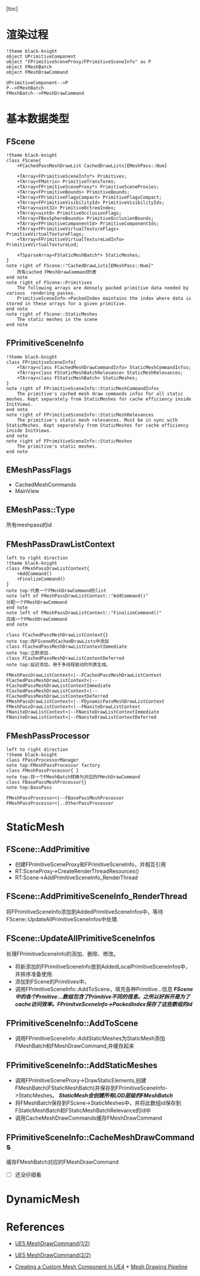[toc]
# 渲染过程
```puml
!theme black-knight
object UPrimitiveComponent
object "FPrimitiveSceneProxy/FPrimitiveSceneInfo" as P
object FMeshBatch
object FMeshDrawCommand

UPrimitiveComponent-->P
P-->FMeshBatch
FMeshBatch-->FMeshDrawCommand
```
# 基本数据类型
## FScene
```puml
!theme black-knight
class FScene{
	+FCachedPassMeshDrawList CachedDrawLists[EMeshPass::Num]

	+TArray<FPrimitiveSceneInfo*> Primitives;
	+TArray<FMatrix> PrimitiveTransforms;
	+TArray<FPrimitiveSceneProxy*> PrimitiveSceneProxies;
	+TArray<FPrimitiveBounds> PrimitiveBounds;
	+TArray<FPrimitiveFlagsCompact> PrimitiveFlagsCompact;
	+TArray<FPrimitiveVisibilityId> PrimitiveVisibilityIds;
	+TArray<uint32> PrimitiveOctreeIndex;
	+TArray<uint8> PrimitiveOcclusionFlags;
	+TArray<FBoxSphereBounds> PrimitiveOcclusionBounds;
	+TArray<FPrimitiveComponentId> PrimitiveComponentIds;
	+TArray<FPrimitiveVirtualTextureFlags> PrimitiveVirtualTextureFlags;
	+TArray<FPrimitiveVirtualTextureLodInfo> PrimitiveVirtualTextureLod;

	+TSparseArray<FStaticMeshBatch*> StaticMeshes;
}
note right of FScene::"CachedDrawLists[EMeshPass::Num]"
    所有cached FMeshDrawCommand列表
end note
note right of FScene::Primitives
    The following arrays are densely packed primitive data needed by various  rendering passes. 
    PrimitiveSceneInfo->PackedIndex maintains the index where data is stored in these arrays for a given primitive.
end note
note right of FScene::StaticMeshes
    The static meshes in the scene
end note
```

## FPrimitiveSceneInfo
```puml
!theme black-knight
class FPrimitiveSceneInfo{
	+TArray<class FCachedMeshDrawCommandInfo> StaticMeshCommandInfos;
	+TArray<class FStaticMeshBatchRelevance> StaticMeshRelevances;
	+TArray<class FStaticMeshBatch> StaticMeshes;
}
note right of FPrimitiveSceneInfo::StaticMeshCommandInfos
	The primitive's cached mesh draw commands infos for all static meshes. Kept separately from StaticMeshes for cache efficiency inside InitViews.
end note
note right of FPrimitiveSceneInfo::StaticMeshRelevances
	The primitive's static mesh relevances. Must be in sync with StaticMeshes. Kept separately from StaticMeshes for cache efficiency inside InitViews.
end note
note right of FPrimitiveSceneInfo::StaticMeshes
	The primitive's static meshes.
end note
```
## EMeshPassFlags
* CachedMeshCommands
* MainView

## EMeshPass::Type
所有meshpass的id

## FMeshPassDrawListContext
```puml
left to right direction
!theme black-knight
class FMeshPassDrawListContext{
    +AddCommand()
    +FinalizeCommand()
}
note top:代表一个FMeshDrawCommand的list
note left of FMeshPassDrawListContext::"AddCommand()"
分配一个FMeshDrawCommand
end note
note left of FMeshPassDrawListContext::"FinalizeCommand()"
完成一个FMeshDrawCommand
end note

class FCachedPassMeshDrawListContext{}
note top:向FScene的CachedDrawLists中添加
class FCachedPassMeshDrawListContextImmediate
note top:立即添加.
class FCachedPassMeshDrawListContextDeferred
note top:延迟添加。用于多线程驱动的列表生成。

FMeshPassDrawListContext<|--FCachedPassMeshDrawListContext
FCachedPassMeshDrawListContext<|--FCachedPassMeshDrawListContextImmediate
FCachedPassMeshDrawListContext<|--FCachedPassMeshDrawListContextDeferred
FMeshPassDrawListContext<|--FDynamicPassMeshDrawListContext
FMeshPassDrawListContext<|--FNaniteDrawListContext
FNaniteDrawListContext<|--FNaniteDrawListContextImmediate
FNaniteDrawListContext<|--FNaniteDrawListContextDeferred
```
## FMeshPassProcessor
```puml
left to right direction
!theme black-knight
class FPassProcessorManager
note top:FMeshPassProcessor factory
class FMeshPassProcessor{ }
note top:将一个FMeshBatch转换为对应的FMeshDrawCommand
class FBasePassMeshProcessor{}
note top:BassPass

FMeshPassProcessor<|--FBasePassMeshProcessor
FMeshPassProcessor<|..OtherPassProcessor
```

# StaticMesh
## FScene::AddPrimitive
* 创建FPrimitiveSceneProxy和FPrimitiveSceneInfo，并相互引用
* RT:SceneProxy->CreateRenderThreadResources()
* RT:Scene->AddPrimitiveSceneInfo_RenderThread

## FScene::AddPrimitiveSceneInfo_RenderThread
将FPrimitiveSceneInfo添加到AddedPrimitiveSceneInfos中，等待FScene::UpdateAllPrimitiveSceneInfos中处理.

## FScene::UpdateAllPrimitiveSceneInfos
处理FPrimitiveSceneInfo的添加、删除、修改。
* 将新添加的FPrimitiveSceneInfo放到AddedLocalPrimitiveSceneInfos中，并排序准备使用.
* 添加到FScene的Primitives中。 
* 调用FPrimitiveSceneInfo::AddToScene，填充各种Primitive...信息
***FScene中的各个Prmitive...数组包含了Primitive不同的信息。之所以好拆开是为了cache访问效率。FPrimitveSceneInfo->PackedIndex保存了这些数组的id***

## FPrimitiveSceneInfo::AddToScene
* 调用FPrimitiveSceneInfo::AddStaticMeshes为StaticMesh添加FMeshBatch和FMeshDrawCommand,并缓存起来

## FPrimitiveSceneInfo::AddStaticMeshes
* 调用FPrimitiveSceneProxy->DrawStaticElements,创建FMeshBatch(FStaticMeshBatch)并保存到FPrimitiveSceneInfo->StaticMeshes。
***StaticMesh会创建所有LOD层级的FMeshBatch***
* 将FMeshBatch保存到FScene->StaticMeshes中，并将此数组id保存到FStaticMeshBatch和FStaticMeshBatchRelevance的id中
* 调用CacheMeshDrawCommands缓存FMeshDrawCommand


## FPrimitiveSceneInfo::CacheMeshDrawCommands
缓存FMeshBatch对应的FMeshDrawCommand
* [ ] 还没仔细看

# DynamicMesh

# References
* [UE5 MeshDrawCommand(1/2)](https://scahp.tistory.com/74)
* [UE5 MeshDrawCommand(2/2)](https://scahp.tistory.com/75)

* [Creating a Custom Mesh Component in UE4](https://medium.com/realities-io/creating-a-custom-mesh-component-in-ue4-part-0-intro-2c762c5f0cd6) * [Mesh Drawing Pipeline](https://docs.unrealengine.com/4.27/en-US/ProgrammingAndScripting/Rendering/MeshDrawingPipeline/)